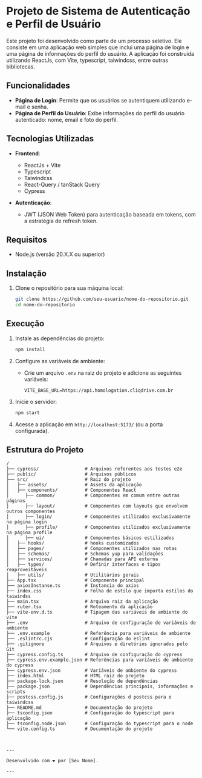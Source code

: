 # Projeto de Sistema de Autenticação e Perfil de Usuário

Este projeto foi desenvolvido como parte de um processo seletivo. Ele consiste em uma aplicação web simples que inclui uma página de login e uma página de informações do perfil do usuário. A aplicação foi construída utilizando ReactJs, com Vite, typescript, taiwindcss, entre outras bibliotecas.

## Funcionalidades

- **Página de Login**: Permite que os usuários se autentiquem utilizando e-mail e senha.
- **Página de Perfil do Usuário**: Exibe informações do perfil do usuário autenticado: nome, email e foto do perfil.

## Tecnologias Utilizadas

- **Frontend**:
  - ReactJs + Vite
  - Typescript
  - Taiwindcss
  - React-Query / tanStack Query
  - Cypress

- **Autenticação**:
  - JWT (JSON Web Token) para autenticação baseada em tokens, com a estratégia de refresh token.

## Requisitos

- Node.js (versão 20.X.X ou superior)

## Instalação

1. Clone o repositório para sua máquina local:
    ```bash
    git clone https://github.com/seu-usuario/nome-do-repositorio.git
    cd nome-do-repositorio
    ```
## Execução

1. Instale as dependências do projeto:
    ```bash
    npm install
    ```

2. Configure as variáveis de ambiente:
    - Crie um arquivo `.env` na raiz do projeto e adicione as seguintes variáveis:
      ```plaintext
      VITE_BASE_URL=https://api.homologation.cliqdrive.com.br
      ```

3. Inicie o servidor:
    ```bash
    npm start
    ```

6. Acesse a aplicação em `http://localhost:5173/` (ou a porta configurada).

## Estrutura do Projeto

```plaintext
/
├── cypress/                 # Arquivos referentes aos testes e2e
├── public/                  # Arquivos públicos
├── src/                     # Raiz do projeto
│   ├── assets/              # Assets da aplicação
│   ├── components/          # Componentes React
│      ├── common/           # Componentes em comum entre outras páginas
│      ├── layout/           # Componentes com layouts que envolvem outros componentes
│      ├── login/            # Componentes utilizados exclusivamente na página login 
│      ├── profile/          # Componentes utilizados exclusivamente na página profile
│      ├── ui/               # Componentes básicos estilizados
│   ├── hooks/               # hooks customizados
│   ├── pages/               # Componentes utilizados nas rotas
│   ├── schemas/             # Schemas yup para validações 
│   ├── services/            # Chamadas para API externa
│   ├── types/               # Definir interfaces e tipos reaproveitáveis
│   ├── utils/               # Utilitários gerais
├── App.tsx                  # Componente principal
├── axiosInstanse.ts         # Instancia do axios
├── index.css                # Folha de estilo que importa estilos do taiwindss
├── main.tsx                 # Arquivo raiz da aplicação
├── ruter.tsx                # Roteamento da aplicação
├── vite-env.d.ts            # Tipagem das variáveis de ambiente do vite
├── .env                     # Arquivo de configuração de variáveis de ambiente
├── .env.example             # Referência para variáveis de ambiente
├── .eslintrc.cjs            # Configuração do eslint
├── .gitignore               # Arquivos e diretórios ignorados pelo Git
├── cypress.config.ts        # Arquivo de configuração do cypress
├── cypress.env.example.json # Referências para variáveis de ambiente do cypress
├── cypress.env.json         # Variáveis de ambiente do cypress
├── index.html               # HTML raiz do projeto
├── package-lock.json        # Resolução de dependências
├── package.json             # Dependências principais, informações e scripts
├── postcss.config.js        # Configurações d postcss para o taiwindcss
├── README.md                # Documentação do projeto
├── tsconfig.json            # Configuração do typescript para aplicação
├── tsconfig.node.json       # Configuração do typescript para o node
└── vite.config.ts           # Documentação do projeto



---

Desenvolvido com ❤️ por [Seu Nome].

---
